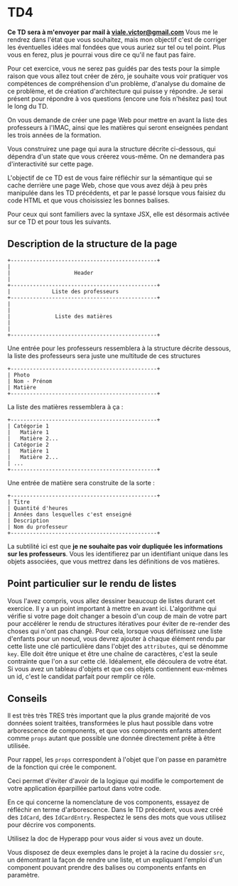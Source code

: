 # TD4

**Ce TD sera à m'envoyer par mail à viale.victor@gmail.com**
Vous me le rendrez dans l'état que vous souhaitez, mais mon objectif c'est de corriger les éventuelles idées mal fondées que vous auriez sur tel ou tel point. Plus vous en ferez, plus je pourrai vous dire ce qu'il ne faut pas faire.

Pour cet exercice, vous ne serez pas guidés par des tests pour la simple raison que vous allez tout créer de zéro, je souhaite vous voir pratiquer vos compétences de compréhension d'un problème, d'analyse du domaine de ce problème, et de création d'architecture qui puisse y répondre. Je serai présent pour répondre à vos questions (encore une fois n'hésitez pas) tout le long du TD.

On vous demande de créer une page Web pour mettre en avant la liste des professeurs à l'IMAC, ainsi que les matières qui seront enseignées pendant les trois années de la formation.

Vous construirez une page qui aura la structure décrite ci-dessous, qui dépendra d'un state que vous créerez vous-même. On ne demandera pas d'interactivité sur cette page.

L'objectif de ce TD est de vous faire réfléchir sur la sémantique qui se cache derrière une page Web, chose que vous avez déjà à peu près manipulée dans les TD précédents, et par le passé lorsque vous faisiez du code HTML et que vous choisissiez les bonnes balises.

Pour ceux qui sont familiers avec la syntaxe JSX, elle est désormais activée sur ce TD et pour tous les suivants.

## Description de la structure de la page

```
+----------------------------------------------+
|
|                    Header
|
+----------------------------------------------+
|             Liste des professeurs
+----------------------------------------------+
|
|
|              Liste des matières
|
|
+----------------------------------------------+
```

Une entrée pour les professeurs ressemblera à la structure décrite dessous, la liste des professeurs sera juste une multitude de ces structures

```
+----------------------------------------------+
| Photo
| Nom - Prénom
| Matière
+----------------------------------------------+
```

La liste des matières ressemblera à ça : 

```
+----------------------------------------------+
| Catégorie 1
|   Matière 1
|   Matière 2...
| Catégorie 2
|   Matière 1
|   Matière 2...
| ...
+----------------------------------------------+
```

Une entrée de matière sera construite de la sorte :

```
+----------------------------------------------+
| Titre
| Quantité d'heures
| Années dans lesquelles c'est enseigné
| Description
| Nom du professeur
+----------------------------------------------+
```

La subtilité ici est que **je ne souhaite pas voir dupliquée les informations sur les professeurs**. Vous les identifierez par un identifiant unique dans les objets associées, que vous mettrez dans les définitions de vos matières.

## Point particulier sur le rendu de listes

Vous l'avez compris, vous allez dessiner beaucoup de listes durant cet exercice. Il y a un point important à mettre en avant ici. L'algorithme qui vérifie si votre page doit changer a besoin d'un coup de main de votre part pour accélérer le rendu de structures itératives pour éviter de re-render des choses qui n'ont pas changé. Pour cela, lorsque vous définissez une liste d'enfants pour un noeud, vous devrez ajouter à chaque élément rendu par cette liste une clé particulière dans l'objet des `attributes`, qui se dénomme `key`. Elle doit être unique et être une chaîne de caractères, c'est la seule contrainte que l'on a sur cette clé. Idéalement, elle découlera de votre état. Si vous avez un tableau d'objets et que ces objets contiennent eux-mêmes un id, c'est le candidat parfait pour remplir ce rôle.

## Conseils

Il est très très TRES très important que la plus grande majorité de vos données soient traitées, transformées le plus haut possible dans votre arborescence de components, et que vos components enfants attendent comme `props` autant que possible une donnée directement prête à être utilisée.

Pour rappel, les `props` correspondent à l'objet que l'on passe en paramètre de la fonction qui crée le component.

Ceci permet d'éviter d'avoir de la logique qui modifie le comportement de votre application éparpillée partout dans votre code.

En ce qui concerne la nomenclature de vos components, essayez de réfléchir en terme d'arborescence. Dans le TD précédent, vous avez créé des `IdCard`, des `IdCardEntry`. Respectez le sens des mots que vous utilisez pour décrire vos components.

Utilisez la doc de Hyperapp pour vous aider si vous avez un doute.

Vous disposez de deux exemples dans le projet à la racine du dossier `src`, un démontrant la façon de rendre une liste, et un expliquant l'emploi d'un component pouvant prendre des balises ou components enfants en paramètre. 